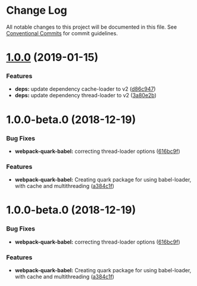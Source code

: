 # Change Log

All notable changes to this project will be documented in this file.
See [Conventional Commits](https://conventionalcommits.org) for commit guidelines.

# [1.0.0](https://github.com/thc-tools/webpack-laboratory/compare/@thc/webpack-quark-babel@1.0.0-beta.0...@thc/webpack-quark-babel@1.0.0) (2019-01-15)


### Features

* **deps:** update dependency cache-loader to v2 ([d86c947](https://github.com/thc-tools/webpack-laboratory/commit/d86c947))
* **deps:** update dependency thread-loader to v2 ([3a80e2b](https://github.com/thc-tools/webpack-laboratory/commit/3a80e2b))






# 1.0.0-beta.0 (2018-12-19)


### Bug Fixes

* **webpack-quark-babel:** correcting thread-loader options ([616bc9f](https://github.com/thc-tools/webpack-laboratory/commit/616bc9f))


### Features

* **webpack-quark-babel:** Creating quark package for using babel-loader, with cache and multithreading ([a384c1f](https://github.com/thc-tools/webpack-laboratory/commit/a384c1f))





# 1.0.0-beta.0 (2018-12-19)


### Bug Fixes

* **webpack-quark-babel:** correcting thread-loader options ([616bc9f](https://github.com/thc-tools/webpack-laboratory/commit/616bc9f))


### Features

* **webpack-quark-babel:** Creating quark package for using babel-loader, with cache and multithreading ([a384c1f](https://github.com/thc-tools/webpack-laboratory/commit/a384c1f))
